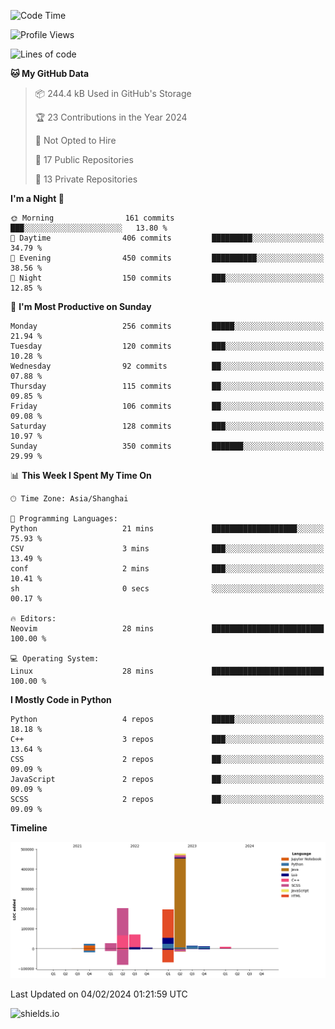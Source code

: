 <!--START_SECTION:waka-->
![Code Time](http://img.shields.io/badge/Code%20Time-373%20hrs%2034%20mins-blue)

![Profile Views](http://img.shields.io/badge/Profile%20Views-0-blue)

![Lines of code](https://img.shields.io/badge/From%20Hello%20World%20I%27ve%20Written-1.0%20million%20lines%20of%20code-blue)

**🐱 My GitHub Data** 

> 📦 244.4 kB Used in GitHub's Storage 
 > 
> 🏆 23 Contributions in the Year 2024
 > 
> 🚫 Not Opted to Hire
 > 
> 📜 17 Public Repositories 
 > 
> 🔑 13 Private Repositories 
 > 
**I'm a Night 🦉** 

```text
🌞 Morning                161 commits         ███░░░░░░░░░░░░░░░░░░░░░░   13.80 % 
🌆 Daytime                406 commits         █████████░░░░░░░░░░░░░░░░   34.79 % 
🌃 Evening                450 commits         ██████████░░░░░░░░░░░░░░░   38.56 % 
🌙 Night                  150 commits         ███░░░░░░░░░░░░░░░░░░░░░░   12.85 % 
```
📅 **I'm Most Productive on Sunday** 

```text
Monday                   256 commits         █████░░░░░░░░░░░░░░░░░░░░   21.94 % 
Tuesday                  120 commits         ███░░░░░░░░░░░░░░░░░░░░░░   10.28 % 
Wednesday                92 commits          ██░░░░░░░░░░░░░░░░░░░░░░░   07.88 % 
Thursday                 115 commits         ██░░░░░░░░░░░░░░░░░░░░░░░   09.85 % 
Friday                   106 commits         ██░░░░░░░░░░░░░░░░░░░░░░░   09.08 % 
Saturday                 128 commits         ███░░░░░░░░░░░░░░░░░░░░░░   10.97 % 
Sunday                   350 commits         ███████░░░░░░░░░░░░░░░░░░   29.99 % 
```


📊 **This Week I Spent My Time On** 

```text
🕑︎ Time Zone: Asia/Shanghai

💬 Programming Languages: 
Python                   21 mins             ███████████████████░░░░░░   75.93 % 
CSV                      3 mins              ███░░░░░░░░░░░░░░░░░░░░░░   13.49 % 
conf                     2 mins              ███░░░░░░░░░░░░░░░░░░░░░░   10.41 % 
sh                       0 secs              ░░░░░░░░░░░░░░░░░░░░░░░░░   00.17 % 

🔥 Editors: 
Neovim                   28 mins             █████████████████████████   100.00 % 

💻 Operating System: 
Linux                    28 mins             █████████████████████████   100.00 % 
```

**I Mostly Code in Python** 

```text
Python                   4 repos             █████░░░░░░░░░░░░░░░░░░░░   18.18 % 
C++                      3 repos             ███░░░░░░░░░░░░░░░░░░░░░░   13.64 % 
CSS                      2 repos             ██░░░░░░░░░░░░░░░░░░░░░░░   09.09 % 
JavaScript               2 repos             ██░░░░░░░░░░░░░░░░░░░░░░░   09.09 % 
SCSS                     2 repos             ██░░░░░░░░░░░░░░░░░░░░░░░   09.09 % 
```



**Timeline**

![Lines of Code chart](https://raw.githubusercontent.com/kopp4/kopp4/main/assets/bar_graph.png)


 Last Updated on 04/02/2024 01:21:59 UTC
<!--END_SECTION:waka-->
![shields.io](https://img.shields.io/github/commit-activity/w/kopp4/kopp4?color=g&label=abusing%20bot&style=flat-square)
